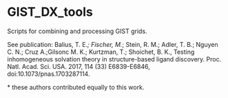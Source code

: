 # GIST_DX_tools

Scripts for combining and processing GIST grids. 
  
See publication: 
Balius, T. E.*; Fischer, M.*; Stein, R. M.; Adler, T. B.; Nguyen C. N.; Cruz A.;Gilsonc M. K.; Kurtzman, T.; Shoichet, B. K., Testing inhomogeneous solvation theory in structure-based ligand discovery. Proc. Natl. Acad. Sci. USA. 2017, 114 (33) E6839-E6846, doi:10.1073/pnas.1703287114. 

\* these authors contributed equally to this work. 
